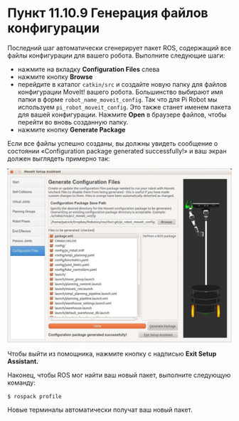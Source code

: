# Пункт 11.10.9 Генерация файлов конфигурации

Последний шаг автоматически сгенерирует пакет ROS, содержащий все файлы конфигурации для вашего робота. Выполните следующие шаги:

* нажмите на вкладку **Configuration Files** слева
* нажмите кнопку **Browse**
* перейдите в каталог `catkin/src` и создайте новую папку для файлов конфигурации MoveIt! вашего робота. Большинство выбирают имя папки в форме `robot_name_moveit_config`. Так что для Pi Robot мы используем `pi_robot_moveit_config`. Это также станет именем пакета для вашей конфигурации. Нажмите **Open** в браузере файлов, чтобы перейти во вновь созданную папку.
* нажмите кнопку **Generate Package**

Если все файлы успешно созданы, вы должны увидеть сообщение о состоянии «Configuration package generated successfully!» и ваш экран должен выглядеть примерно так:

![](.gitbook/assets/image%20%2828%29.png)

Чтобы выйти из помощника, нажмите кнопку с надписью **Exit Setup Assistant.**

Наконец, чтобы ROS мог найти ваш новый пакет, выполните следующую команду:

```text
$ rospack profile
```

Новые терминалы автоматически получат ваш новый пакет.


